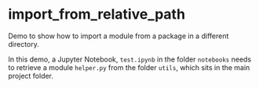 # import_from_relative_path

Demo to show how to import a module from a package in a different directory.

In this demo, a Jupyter Notebook, `test.ipynb` in the folder `notebooks` needs to retrieve a module `helper.py` from the folder `utils`, which sits in the main project folder.
